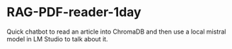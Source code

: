 # RAG-PDF-reader-1day
Quick chatbot to read an article into ChromaDB and then use a local mistral model in LM Studio to talk about it.
